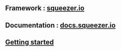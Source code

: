 ## Framework : [squeezer.io](https://squeezer.io)
## Documentation : [docs.squeezer.io](https://squeezer.io/docs)

## [Getting started](https://squeezer.io/docs/getting-started/)